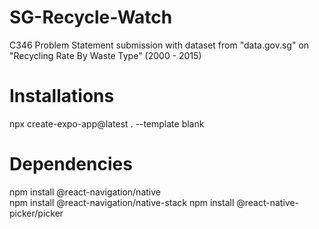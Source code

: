 # SG-Recycle-Watch
 C346 Problem Statement submission with dataset from "data.gov.sg" on  "Recycling Rate By Waste Type" (2000 - 2015)

 # Installations
 npx create-expo-app@latest . --template blank 

 # Dependencies
 npm install @react-navigation/native    
 npm install @react-navigation/native-stack
 npm install @react-native-picker/picker
